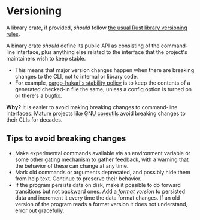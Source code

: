 # Versioning

A library crate, if provided, *should* follow [the usual Rust library versioning rules](https://doc.rust-lang.org/cargo/reference/semver.html).

A binary crate *should* define its public API as consisting of the command-line interface, plus anything else related to the interface that the project's maintainers wish to keep stable.
* This means that major version changes happen when there are breaking changes to the CLI, not to internal or library code.
* For example, [cargo-hakari's stability policy](https://docs.rs/cargo-hakari/latest/cargo_hakari/#stability-guarantees) is to keep the contents of a generated checked-in file the same, unless a config option is turned on or there's a bugfix.

**Why?** It is easier to avoid making breaking changes to command-line interfaces. Mature projects like [GNU coreutils](https://www.gnu.org/software/coreutils/) avoid breaking changes to their CLIs for decades.

## Tips to avoid breaking changes

* Make experimental commands available via an environment variable or some other gating mechanism to gather feedback, with a warning that the behavior of these can change at any time.
* Mark old commands or arguments deprecated, and possibly hide them from help text. Continue to preserve their behavior.
* If the program persists data on disk, make it possible to do forward transitions but not backward ones. Add a *format version* to persisted data and increment it every time the data format changes. If an old version of the program reads a format version it does not understand, error out gracefully.
